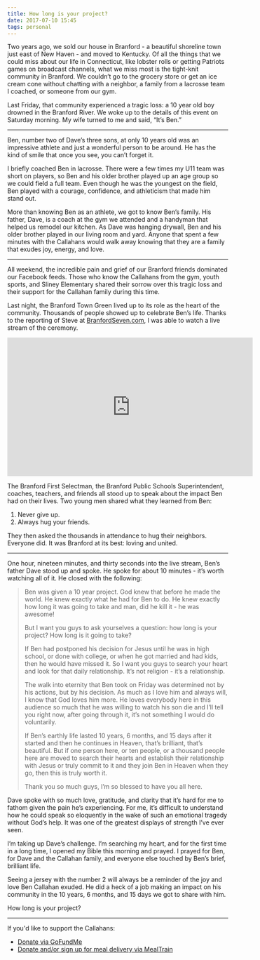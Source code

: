 ```yaml
---
title: How long is your project?
date: 2017-07-10 15:45
tags: personal
---
```

 
Two years ago, we sold our house in Branford - a beautiful shoreline town just east of New Haven - and moved to Kentucky. Of all the things that we could miss about our life in Connecticut, like lobster rolls or getting Patriots games on broadcast channels, what we miss most is the tight-knit community in Branford. We couldn’t go to the grocery store or get an ice cream cone without chatting with a neighbor, a family from a lacrosse team I coached, or someone from our gym. 

Last Friday, that community experienced a tragic loss: a 10 year old boy drowned in the Branford River. We woke up to the details of this event on Saturday morning. My wife turned to me and said, “It’s Ben.”

---

Ben, number two of Dave’s three sons, at only 10 years old was an impressive athlete and just a wonderful person to be around. He has the kind of smile that once you see, you can’t forget it.

I briefly coached Ben in lacrosse. There were a few times my U11 team was short on players, so Ben and his older brother played up an age group so we could field a full team. Even though he was the youngest on the field, Ben played with a courage, confidence, and athleticism that made him stand out.

More than knowing Ben as an athlete, we got to know Ben’s family. His father, Dave, is a coach at the gym we attended and a handyman that helped us remodel our kitchen. As Dave was hanging drywall, Ben and his older brother played in our living room and yard. Anyone that spent a few minutes with the Callahans would walk away knowing that they are a family that exudes joy, energy, and love.

---

All weekend, the incredible pain and grief of our Branford friends dominated our Facebook feeds. Those who know the Callahans from the gym, youth sports, and Sliney Elementary shared their sorrow over this tragic loss and their support for the Callahan family during this time.

Last night, the Branford Town Green lived up to its role as the heart of the community. Thousands of people showed up to celebrate Ben’s life. Thanks to the reporting of Steve at [BranfordSeven.com](http://www.branfordseven.com), I was able to watch a live stream of the ceremony. 

<iframe src="https://www.facebook.com/plugins/video.php?href=https%3A%2F%2Fwww.facebook.com%2FBranfordSeven%2Fvideos%2F1696802467015175%2F&show_text=0&width=560" width="560" height="316" style="border:none;overflow:hidden" scrolling="no" frameborder="0" allowTransparency="true" allowFullScreen="true"></iframe>

The Branford First Selectman, the Branford Public Schools Superintendent, coaches, teachers, and friends all stood up to speak about the impact Ben had on their lives. Two young men shared what they learned from Ben:

1. Never give up.
2. Always hug your friends. 

They then asked the thousands in attendance to hug their neighbors. Everyone did. It was Branford at its best: loving and united.

---

One hour, nineteen minutes, and thirty seconds into the live stream, Ben’s father Dave stood up and spoke. He spoke for about 10 minutes - it’s worth watching all of it. He closed with the following:

> Ben was given a 10 year project. God knew that before he made the world. He knew exactly what he had for Ben to do. He knew exactly how long it was going to take and man, did he kill it - he was awesome!
> 
> But I want you guys to ask yourselves a question: how long is your project? How long is it going to take? 
> 
> If Ben had postponed his decision for Jesus until he was in high school, or done with college, or when he got married and had kids, then he would have missed it. So I want you guys to search your heart and look for that daily relationship. It’s not religion - it’s a relationship.
> 
> The walk into eternity that Ben took on Friday was determined not by his actions, but by his decision. As much as I love him and always will, I know that God loves him more. He loves everybody here in this audience so much that he was willing to watch his son die and I’ll tell you right now, after going through it, it’s not something I would do voluntarily. 
> 
> If Ben’s earthly life lasted 10 years, 6 months, and 15 days after it started and then he continues in Heaven, that’s brilliant, that’s beautiful. But if one person here, or ten people, or a thousand people here are moved to search their hearts and establish their relationship with Jesus or truly commit to it and they join Ben in Heaven when they go, then this is truly worth it. 
> 
> Thank you so much guys, I’m so blessed to have you all here.

Dave spoke with so much love, gratitude, and clarity that it’s hard for me to fathom given the pain he’s experiencing. For me, it’s difficult to understand how he could speak so eloquently in the wake of such an emotional tragedy without God’s help. It was one of the greatest displays of strength I’ve ever seen.

I’m taking up Dave’s challenge. I’m searching my heart, and for the first time in a long time, I opened my Bible this morning and prayed. I prayed for Ben, for Dave and the Callahan family, and everyone else touched by Ben’s brief, brilliant life.

Seeing a jersey with the number 2 will always be a reminder of the joy and love Ben Callahan exuded. He did a heck of a job making an impact on his community in the 10 years, 6 months, and 15 days we got to share with him.

How long is your project? 

---

If you'd like to support the Callahans:

- [Donate via GoFundMe](https://www.gofundme.com/ben-callahan-memorial-fund)
- [Donate and/or sign up for meal delivery via MealTrain](https://www.mealtrain.com/trains/821v65/donate/)

